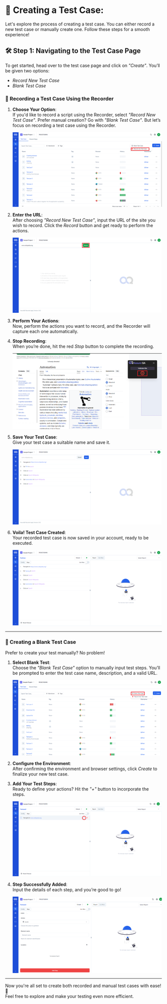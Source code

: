 # 🚀 Creating a Test Case: 

Let's explore the process of creating a test case. You can either record a new test case or manually create one. Follow these steps for a smooth experience!

## 🛠️ Step 1: Navigating to the Test Case Page

To get started, head over to the test case page and click on *"Create"*. You’ll be given two options:
- *Record New Test Case*
- *Blank Test Case*

### 🎥 Recording a Test Case Using the Recorder

1. **Choose Your Option**:  
   If you'd like to record a script using the Recorder, select *"Record New Test Case"*. Prefer manual creation? Go with *"Blank Test Case"*. But let’s focus on recording a test case using the Recorder.

   ![Recording UI sensor](./TestcaseImages/tt_1.png)

2. **Enter the URL**:  
   After choosing *"Record New Test Case"*, input the URL of the site you wish to record. Click the *Record* button and get ready to perform the actions.

   ![Click the record button](./TestcaseImages/2.Click%20the%20record%20button.png)

3. **Perform Your Actions**:  
   Now, perform the actions you want to record, and the Recorder will capture each one automatically.

4. **Stop Recording**:  
   When you’re done, hit the red *Stop* button to complete the recording.

   ![Stop recording](./TestcaseImages/3.Recording%20Stop%20Button.png)

5. **Save Your Test Case**:  
   Give your test case a suitable name and save it.

   ![Save test case](./TestcaseImages/4.Click%20Save%20after%20recording.png)

6. **Voila! Test Case Created**:  
   Your recorded test case is now saved in your account, ready to be executed.

   ![Test case created](./TestcaseImages/5.Created%20Test%20Case.png)

---

### 📝 Creating a Blank Test Case

Prefer to create your test manually? No problem!

1. **Select Blank Test**:  
   Choose the *"Blank Test Case"* option to manually input test steps. You’ll be prompted to enter the test case name, description, and a valid URL.

   ![Creating Blank Test Case](/images/tc_b.png)

2. **Configure the Environment**:  
   After confirming the environment and browser settings, click *Create* to finalize your new test case.

3. **Add Your Test Steps**:  
   Ready to define your actions? Hit the *"+"* button to incorporate the steps.

   ![Add test step](./TestcaseImages/8.Add%20new%20test%20step%20in%20TC.png)

4. **Step Successfully Added**:  
   Input the details of each step, and you’re good to go!

   ![Step details](./TestcaseImages/9.Add%20details%20to%20new%20step.png)

---

Now you're all set to create both recorded and manual test cases with ease! 🎉  
Feel free to explore and make your testing even more efficient.